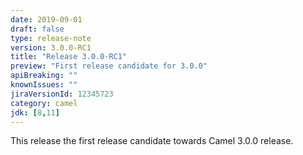 ```yaml
---
date: 2019-09-01
draft: false
type: release-note
version: 3.0.0-RC1
title: "Release 3.0.0-RC1"
preview: "First release candidate for 3.0.0"
apiBreaking: ""
knownIssues: ""
jiraVersionId: 12345723
category: camel
jdk: [8,11]
---
```


This release the first release candidate towards Camel 3.0.0 release.

